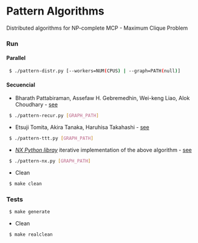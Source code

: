 # Pattern Algorithms

Distributed algorithms for NP-complete MCP - Maximum Clique Problem

### Run

#### Parallel

```bash
 $ ./pattern-distr.py [--workers=NUM(CPUS) | --graph=PATH(null)]
```

#### Secuencial

- Bharath Pattabiraman, Assefaw H. Gebremedhin, Wei-keng Liao, Alok Choudhary - [see](https://arxiv.org/abs/1209.5818)

```bash
 $ ./pattern-recur.py [GRAPH_PATH]
```

- Etsuji Tomita, Akira Tanaka, Haruhisa Takahashi - [see](https://doi.org/10.1016/j.tcs.2006.06.015)

```bash
 $ ./pattern-ttt.py [GRAPH_PATH]
```

- [_NX Python libray_](https://networkx.github.io/) iterative implementation of the above algorithm - [see](https://github.com/networkx/networkx/blob/master/networkx/algorithms/clique.py#L103)

```bash
 $ ./pattern-nx.py [GRAPH_PATH]
```

- Clean

```bash
 $ make clean
```

### Tests

```bash
 $ make generate
```

- Clean

```bash
 $ make realclean
```

